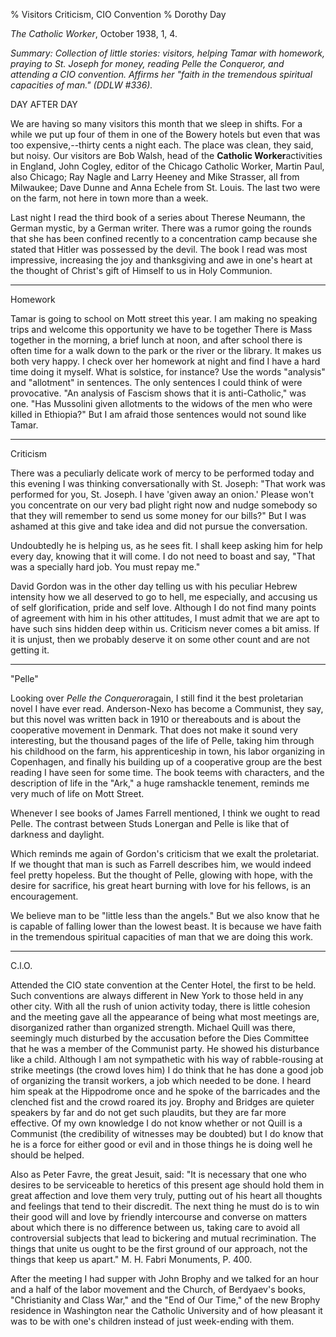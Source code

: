 % Visitors Criticism, CIO Convention
% Dorothy Day

*The Catholic Worker*, October 1938, 1, 4.

*Summary: Collection of little stories: visitors, helping Tamar with
homework, praying to St. Joseph for money, reading *Pelle the
Conqueror*, and attending a CIO convention. Affirms her "faith in the
tremendous spiritual capacities of man." (DDLW \#336).*

DAY AFTER DAY

We are having so many visitors this month that we sleep in shifts. For a
while we put up four of them in one of the Bowery hotels but even that
was too expensive,--thirty cents a night each. The place was clean, they
said, but noisy. Our visitors are Bob Walsh, head of the **Catholic
Worker**activities in England, John Cogley, editor of the Chicago
Catholic Worker, Martin Paul, also Chicago; Ray Nagle and Larry Heeney
and Mike Strasser, all from Milwaukee; Dave Dunne and Anna Echele from
St. Louis. The last two were on the farm, not here in town more than a
week.

Last night I read the third book of a series about Therese Neumann, the
German mystic, by a German writer. There was a rumor going the rounds
that she has been confined recently to a concentration camp because she
stated that Hitler was possessed by the devil. The book I read was most
impressive, increasing the joy and thanksgiving and awe in one's heart
at the thought of Christ's gift of Himself to us in Holy Communion.

****

Homework

Tamar is going to school on Mott street this year. I am making no
speaking trips and welcome this opportunity we have to be together There
is Mass together in the morning, a brief lunch at noon, and after school
there is often time for a walk down to the park or the river or the
library. It makes us both very happy. I check over her homework at night
and find I have a hard time doing it myself. What is solstice, for
instance? Use the words "analysis" and "allotment" in sentences. The
only sentences I could think of were provocative. "An analysis of
Fascism shows that it is anti-Catholic," was one. "Has Mussolini given
allotments to the widows of the men who were killed in Ethiopia?" But I
am afraid those sentences would not sound like Tamar.

****

Criticism

There was a peculiarly delicate work of mercy to be performed today and
this evening I was thinking conversationally with St. Joseph: "That work
was performed for you, St. Joseph. I have 'given away an onion.' Please
won't you concentrate on our very bad plight right now and nudge
somebody so that they will remember to send us some money for our
bills?" But I was ashamed at this give and take idea and did not pursue
the conversation.

Undoubtedly he is helping us, as he sees fit. I shall keep asking him
for help every day, knowing that it will come. I do not need to boast
and say, "That was a specially hard job. You must repay me."

David Gordon was in the other day telling us with his peculiar Hebrew
intensity how we all deserved to go to hell, me especially, and accusing
us of self glorification, pride and self love. Although I do not find
many points of agreement with him in his other attitudes, I must admit
that we are apt to have such sins hidden deep within us. Criticism never
comes a bit amiss. If it is unjust, then we probably deserve it on some
other count and are not getting it.

****

"Pelle"

Looking over *Pelle the Conqueror*again, I still find it the best
proletarian novel I have ever read. Anderson-Nexo has become a
Communist, they say, but this novel was written back in 1910 or
thereabouts and is about the cooperative movement in Denmark. That does
not make it sound very interesting, but the thousand pages of the life
of Pelle, taking him through his childhood on the farm, his
apprenticeship in town, his labor organizing in Copenhagen, and finally
his building up of a cooperative group are the best reading I have seen
for some time. The book teems with characters, and the description of
life in the "Ark," a huge ramshackle tenement, reminds me very much of
life on Mott Street.

Whenever I see books of James Farrell mentioned, I think we ought to
read Pelle. The contrast between Studs Lonergan and Pelle is like that
of darkness and daylight.

Which reminds me again of Gordon's criticism that we exalt the
proletariat. If we thought that man is such as Farrell describes him, we
would indeed feel pretty hopeless. But the thought of Pelle, glowing
with hope, with the desire for sacrifice, his great heart burning with
love for his fellows, is an encouragement.

We believe man to be "little less than the angels." But we also know
that he is capable of falling lower than the lowest beast. It is because
we have faith in the tremendous spiritual capacities of man that we are
doing this work.

****

C.l.O.

Attended the CIO state convention at the Center Hotel, the first to be
held. Such conventions are always different in New York to those held in
any other city. With all the rush of union activity today, there is
little cohesion and the meeting gave all the appearance of being what
most meetings are, disorganized rather than organized strength. Michael
Quill was there, seemingly much disturbed by the accusation before the
Dies Committee that he was a member of the Communist party. He showed
his disturbance like a child. Although I am not sympathetic with his way
of rabble-rousing at strike meetings (the crowd loves him) I do think
that he has done a good job of organizing the transit workers, a job
which needed to be done. I heard him speak at the Hippodrome once and he
spoke of the barricades and the clenched fist and the crowd roared its
joy. Brophy and Bridges are quieter speakers by far and do not get such
plaudits, but they are far more effective. Of my own knowledge I do not
know whether or not Quill is a Communist (the credibility of witnesses
may be doubted) but I do know that he is a force for either good or evil
and in those things he is doing well he should be helped.

Also as Peter Favre, the great Jesuit, said: "It is necessary that one
who desires to be serviceable to heretics of this present age should
hold them in great affection and love them very truly, putting out of
his heart all thoughts and feelings that tend to their discredit. The
next thing he must do is to win their good will and love by friendly
intercourse and converse on matters about which there is no difference
between us, taking care to avoid all controversial subjects that lead to
bickering and mutual recrimination. The things that unite us ought to be
the first ground of our approach, not the things that keep us apart." M.
H. Fabri Monuments, P. 400.

After the meeting I had supper with John Brophy and we talked for an
hour and a half of the labor movement and the Church, of Berdyaev's
books, "Christianity and Class War," and the "End of Our Time," of the
new Brophy residence in Washington near the Catholic University and of
how pleasant it was to be with one's children instead of just
week-ending with them.
